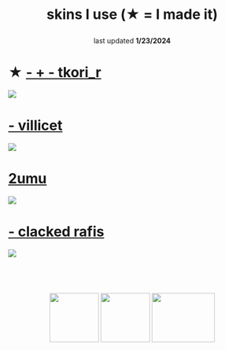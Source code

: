 # <p align="center"> skins I use (★ = I made it)
<p align="center">last updated <b>1/23/2024</b>  
<br>
</p>

# ★ [- + - tkori_r](https://github.com/xirizie/skinhub/raw/main/skins/-%20+%20-%20tkori_r.osk)
[![](https://reused.s-ul.eu/j05VG15b)](https://github.com/xirizie/skinhub/raw/main/skins/-%20+%20-%20tkori_r.osk)

# [- villicet](https://github.com/xirizie/skinhub/raw/main/skins/-%20villicet.osk)
[![](https://osu.ppy.sh/ss/19011175/f2d5)](https://github.com/xirizie/skinhub/raw/main/skins/-%20villicet.osk)

# [2umu](https://github.com/xirizie/skinhub/raw/main/skins/2umu.osk)
[![](https://osu.ppy.sh/ss/19011186/6586)](https://github.com/xirizie/skinhub/raw/main/skins/2umu.osk)

# [- clacked rafis](https://github.com/xirizie/skinhub/raw/main/skins/-%20clacked%20rafis.osk)
[![](https://osu.ppy.sh/ss/19011188/a9da)](https://github.com/xirizie/skinhub/raw/main/skins/-%20clacked%20rafis.osk)

#
<p align="center">
  <br></br>
  <a href="https://www.twitch.tv/reusedzz">
  <img src="https://reused.s-ul.eu/9gfja4mL" 
       width="100" 
       height="100"></a>
  <a href="https://www.youtube.com/c/reused">
  <img src="https://reused.s-ul.eu/TlVlATsn"  
       width="100" 
       height="100"></a>
  <a href="https://twitter.com/_12760">
  <img src="https://reused.s-ul.eu/JyvrSwS6" 
       width="127.75" 
       height="100"></a>
 </p>
